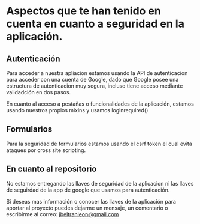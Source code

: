 # Aspectos que te han tenido en cuenta en cuanto a seguridad en la aplicación.

## Autenticación

Para acceder a nuestra apliacion estamos usando la API de autenticacion para acceder con una cuenta de Google, dado que Google posee una estructura de autenticacion muy segura, incluso tiene acceso mediante validadción en dos pasos.

En cuanto al acceso a pestañas o funcionalidades de la aplicación, estamos usando nuestros propios mixins y usamos loginrequired()

## Formularios

Para la seguridad de formularios estamos usando el csrf token el cual evita ataques por cross site scripting.

## En cuanto al repositorio

No estamos entregando las llaves de seguridad de la aplicacion ni las llaves de seguirdad de la app de google que usamos para autenticación.

Si deseas mas información o conocer las llaves de la aplicación para aportar al proyecto puedes dejarme un mensaje, un comentario o escribirme al correo: jbeltranleon@gmail.com